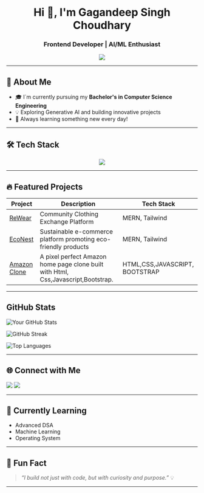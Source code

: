  <h1 align="center">Hi 👋, I'm Gagandeep Singh Choudhary</h1>
<h3 align="center">Frontend Developer | AI/ML Enthusiast</h3>

<p align="center">
  <img src="https://readme-typing-svg.demolab.com/?lines=Passionate%20Coder%20%7C%20Frontend%20Dev%20%7C%20AI%20Explorer;Always%20Learning%20and%20Building..." />
</p>

---

## 🚀 About Me
- 🎓 I`m currently pursuing my **Bachelor's in Computer Science Engineering**
- 💡 Exploring Generative AI and building innovative projects  
- 🧠 Always learning something new every day!

---

## 🛠️ Tech Stack

<p align="center">
  <img src="https://skillicons.dev/icons?i=python,tailwind,js,git,github,vscode,c,cpp,html,css,bootstrap,anaconda"/>
</p>

---



## 🔥 Featured Projects

| Project | Description | Tech Stack |
|--------|-------------|------------|
| [ReWear](https://github.com/dhruvaaArya05/ReWear) | Community Clothing Exchange Platform | MERN, Tailwind |
| [EcoNest](https://github.com/GagandeepSingh20/EcoShop) | Sustainable e-commerce platform promoting eco-friendly products | MERN, Tailwind |
| [Amazon Clone](https://github.com/GagandeepSingh20/Amazon-Clone) | A pixel perfect Amazon home page clone built with Html, Css,Javascript,Bootstrap. | HTML,CSS,JAVASCRIPT, BOOTSTRAP |
---
##  GitHub Stats

![Your GitHub Stats](https://github-readme-stats.vercel.app/api?username=GagandeepSingh20&show_icons=true&theme=tokyonight)

![GitHub Streak](https://streak-stats.demolab.com?user=GagandeepSingh20&theme=tokyonight)

![Top Languages](https://github-readme-stats.vercel.app/api/top-langs/?username=GagandeepSingh20&layout=compact&theme=tokyonight)



---

## 🌐 Connect with Me

<p>
  <a href="https://www.linkedin.com/in/gagandeep-singh-choudhary-855a53242/"><img src="https://img.shields.io/badge/LinkedIn-blue?style=for-the-badge&logo=linkedin" /></a>
  <a href="mailto:gchoudhary16555@email.com"><img src="https://img.shields.io/badge/Email-D00000?style=for-the-badge&logo=gmail&logoColor=white" /></a>
</p>

---

## 🧠 Currently Learning

- Advanced DSA
- Machine Learning
- Operating System

---

## 📌 Fun Fact

> *“I build not just with code, but with curiosity and purpose.”* 💡

---



